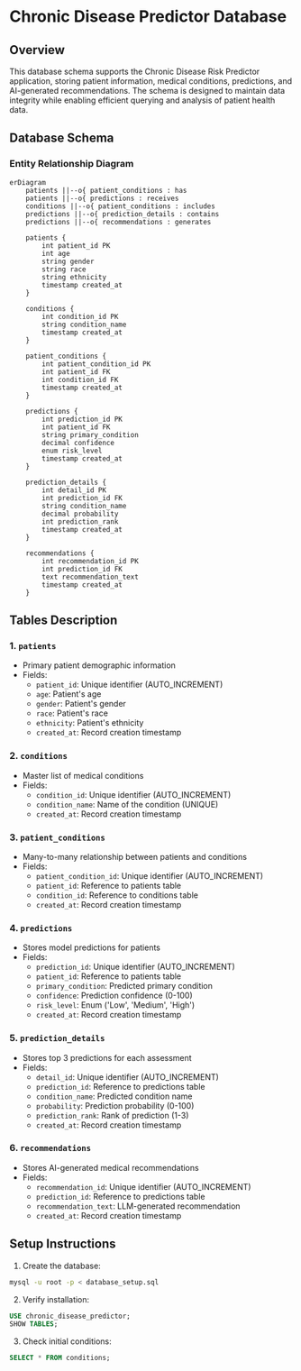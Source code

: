 # Chronic Disease Predictor Database

## Overview

This database schema supports the Chronic Disease Risk Predictor application, storing patient information, medical conditions, predictions, and AI-generated recommendations. The schema is designed to maintain data integrity while enabling efficient querying and analysis of patient health data.

## Database Schema

### Entity Relationship Diagram

```mermaid
erDiagram
    patients ||--o{ patient_conditions : has
    patients ||--o{ predictions : receives
    conditions ||--o{ patient_conditions : includes
    predictions ||--o{ prediction_details : contains
    predictions ||--o{ recommendations : generates

    patients {
        int patient_id PK
        int age
        string gender
        string race
        string ethnicity
        timestamp created_at
    }

    conditions {
        int condition_id PK
        string condition_name
        timestamp created_at
    }

    patient_conditions {
        int patient_condition_id PK
        int patient_id FK
        int condition_id FK
        timestamp created_at
    }

    predictions {
        int prediction_id PK
        int patient_id FK
        string primary_condition
        decimal confidence
        enum risk_level
        timestamp created_at
    }

    prediction_details {
        int detail_id PK
        int prediction_id FK
        string condition_name
        decimal probability
        int prediction_rank
        timestamp created_at
    }

    recommendations {
        int recommendation_id PK
        int prediction_id FK
        text recommendation_text
        timestamp created_at
    }
```

## Tables Description

### 1. `patients`

- Primary patient demographic information
- Fields:
  - `patient_id`: Unique identifier (AUTO_INCREMENT)
  - `age`: Patient's age
  - `gender`: Patient's gender
  - `race`: Patient's race
  - `ethnicity`: Patient's ethnicity
  - `created_at`: Record creation timestamp

### 2. `conditions`

- Master list of medical conditions
- Fields:
  - `condition_id`: Unique identifier (AUTO_INCREMENT)
  - `condition_name`: Name of the condition (UNIQUE)
  - `created_at`: Record creation timestamp

### 3. `patient_conditions`

- Many-to-many relationship between patients and conditions
- Fields:
  - `patient_condition_id`: Unique identifier (AUTO_INCREMENT)
  - `patient_id`: Reference to patients table
  - `condition_id`: Reference to conditions table
  - `created_at`: Record creation timestamp

### 4. `predictions`

- Stores model predictions for patients
- Fields:
  - `prediction_id`: Unique identifier (AUTO_INCREMENT)
  - `patient_id`: Reference to patients table
  - `primary_condition`: Predicted primary condition
  - `confidence`: Prediction confidence (0-100)
  - `risk_level`: Enum ('Low', 'Medium', 'High')
  - `created_at`: Record creation timestamp

### 5. `prediction_details`

- Stores top 3 predictions for each assessment
- Fields:
  - `detail_id`: Unique identifier (AUTO_INCREMENT)
  - `prediction_id`: Reference to predictions table
  - `condition_name`: Predicted condition name
  - `probability`: Prediction probability (0-100)
  - `prediction_rank`: Rank of prediction (1-3)
  - `created_at`: Record creation timestamp

### 6. `recommendations`

- Stores AI-generated medical recommendations
- Fields:
  - `recommendation_id`: Unique identifier (AUTO_INCREMENT)
  - `prediction_id`: Reference to predictions table
  - `recommendation_text`: LLM-generated recommendation
  - `created_at`: Record creation timestamp

## Setup Instructions

1. Create the database:

```bash
mysql -u root -p < database_setup.sql
```

2. Verify installation:

```sql
USE chronic_disease_predictor;
SHOW TABLES;
```

3. Check initial conditions:

```sql
SELECT * FROM conditions;
```
